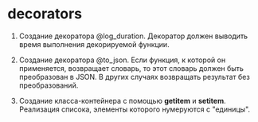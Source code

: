# decorators

1. Создание декоратора @log_duration. Декоратор должен выводить время выполнения декорируемой функции.

2. Создание декоратора @to_json. Если функция, к которой он применяется, возвращает словарь, то этот словарь должен быть преобразован в JSON. В других случаях возвращать результат без преобразований.

3. Создание класса-контейнера с помощью __getitem__ и __setitem__. Реализация списока, элементы которого нумеруются с "единицы".
